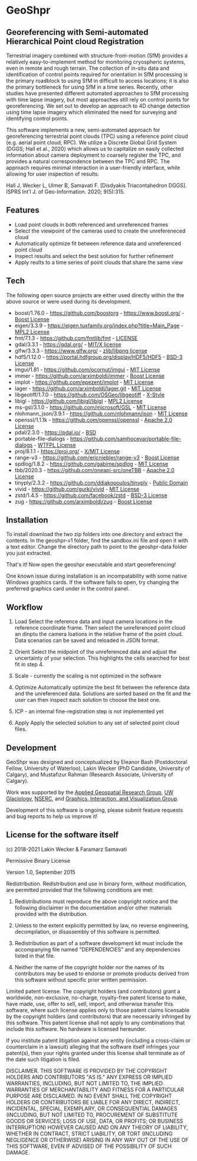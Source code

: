 # GeoShpr
## Georeferencing with Semi-automated Hierarchical Point cloud Registration

Terrestrial imagery combined with structure-from-motion (SfM) provides a relatively easy-to-implement method for monitoring cryospheric systems, even in remote and rough terrain. The collection of in-situ data and identification of control points required for orientation in SfM processing is the primary roadblock to using SfM in difficult to access locations; it is also the primary bottleneck for using SfM in a time series. Recently, other studies have presented different automated approaches to SfM processing with time lapse imagery, but most approaches still rely on control points for georeferencing. We set out to develop an approach to 4D change detection using time lapse imagery which eliminated the need for surveying and identifying control points.

This software implements a new, semi-automated approach for georeferencing terrestrial point clouds (TPC) using a reference point cloud (e.g. aerial point cloud; RPC). We utilize a Discrete Global Grid System (DGGS; Hall et al., 2020) which allows us to capitalize on easily collected information about camera deployment to coarsely register the TPC, and provides a natural correspondence between the TPC and RPC. The approach requires minimal interaction in a user-friendly interface, while allowing for user inspection of results.

Hall J, Wecker L, Ulmer B, Samavati F. [Disdyakis Triacontahedron DGGS]. ISPRS Int’l J. of Geo-Information. 2020; 9(5):315.

## Features

- Load point clouds in both referenced and unreferenced frames
- Select the viewpoint of the cameras used to create the unrefereneced cloud
- Automatically optimize fit between reference data and unreferenced point cloud
- Inspect results and select the best solution for further refinement
- Apply reults to a time series of point clouds that share the same view

## Tech

The following open source projects are either used directly within the the above source
or were used during its development.

- boost/1.76.0 - https://github.com/boostorg - https://www.boost.org/ - [Boost License](https://www.boost.org/users/license.html)
- eigen/3.3.9 - https://eigen.tuxfamily.org/index.php?title=Main_Page - [MPL2 License](https://eigen.tuxfamily.org/index.php?title=Main_Page#License)
- fmt/7.1.3 - https://github.com/fmtlib/fmt - [LICENSE](https://github.com/fmtlib/fmt/blob/master/LICENSE.rst)
- gdal/3.3.1 - https://gdal.org/ - [MIT/X license](https://gdal.org/license.html)
- glfw/3.3.3 - https://www.glfw.org/ - [zlib/libpng license](https://www.glfw.org/license.html)
- hdf5/1.12.0 - https://portal.hdfgroup.org/display/HDF5/HDF5 - [BSD-3 License](https://portal.hdfgroup.org/display/support/Licenses)
- imgui/1.81 - https://github.com/ocornut/imgui - [MIT License](https://github.com/ocornut/imgui/blob/master/LICENSE.txt)
- immer - https://github.com/arximboldi/immer - [Boost License](https://github.com/arximboldi/immer/blob/master/LICENSE)
- implot - https://github.com/epezent/implot - [MIT License](https://github.com/epezent/implot/blob/master/LICENSE)
- lager - https://github.com/arximboldi/lager.git - [MIT License](https://github.com/arximboldi/lager/blob/master/LICENSE)
- libgeotiff/1.7.0 - https://github.com/OSGeo/libgeotiff - [X-Style](https://github.com/OSGeo/libgeotiff/blob/master/libgeotiff/LICENSE)
- libigl - https://github.com/libigl/libigl - [MPL2 License](https://github.com/libigl/libigl/blob/main/LICENSE.MPL2)
- ms-gsl/3.1.0 - https://github.com/microsoft/GSL - [MIT License](https://github.com/microsoft/GSL/blob/main/LICENSE)
- nlohmann_json/3.9.1 - https://github.com/nlohmann/json - [MIT License](https://github.com/nlohmann/json/blob/develop/LICENSE.MIT)
- openssl/1.1.1k - https://github.com/openssl/openssl - [Apache 2.0 License](https://github.com/openssl/openssl/blob/master/LICENSE.txt)
- pdal/2.3.0 - https://pdal.io/ - [BSD](https://pdal.io/copyright.html)
- portable-file-dialogs - https://github.com/samhocevar/portable-file-dialogs - [WTFPL License](https://github.com/samhocevar/portable-file-dialogs/blob/master/COPYING)
- proj/8.1.1 - https://proj.org/ - [X/MIT License](https://proj.org/about.html#license)
- range-v3 - https://github.com/ericniebler/range-v3 - [Boost License](https://github.com/ericniebler/range-v3/blob/master/LICENSE.txt)
- spdlog/1.8.2 - https://github.com/gabime/spdlog - [MIT License](https://github.com/gabime/spdlog/blob/v1.x/LICENSE)
- tbb/2020.3 - https://github.com/oneapi-src/oneTBB - [Apache 2.0 License](https://github.com/oneapi-src/oneTBB/blob/master/LICENSE.txt)
- tinyply/2.3.2 - https://github.com/ddiakopoulos/tinyply - [Public Domain](https://github.com/ddiakopoulos/tinyply#license)
- vivid - https://github.com/gurki/vivid - [MIT License](https://github.com/gurki/vivid/blob/master/LICENSE.md)
- zstd/1.4.5 - https://github.com/facebook/zstd - [BSD-3 License](https://github.com/facebook/zstd/blob/dev/LICENSE)
- zug - https://github.com/arximboldi/zug - [Boost License](https://github.com/arximboldi/zug/blob/master/LICENSE)

## Installation

To install download the two zip folders into one directory and extract the contents. In the geoshpr-v1 folder, find the sandbox.ini file and open it with a text editor. Change the directory path to point to the geoshpr-data folder you just extracted.

That's it! Now open the geoshpr executable and start georeferencing!

One known issue during installation is an incompatability with some native Windows graphics cards. If the software fails to open, try changing the preferred graphics card under in the control panel.

## Workflow

1. Load
Select the reference data and input camera locations in the reference coordinate frame. Then select the unreferenced point cloud an dinptu the camera loations in the relative frame of the point cloud. Data scenarios can be saved and reloaded in JSON format.

2. Orient
Select the midpoint of the unreferenced data and adjust the uncertainty of your selection. This highlights the cells searched for best fit in step 4.

3. Scale - currently the scaling is not optimized in the software

4. Optimize
Automatically optimize the best fit between the reference data and the unreferenced data. Solutions are sorted based on the fit and the user can then inspect each solution to choose the best one.

5. ICP - an internal fine-registration step is not implemented yet

6. Apply
Apply the selected solution to any set of selected point cloud files.

## Development

GeoShpr was designed and conceptualized by Eleanor Bash (Postdoctoral Fellow, University of Waterloo), Lakin Wecker (PhD Candidate, University of Calgary), and Mustafizur Rahman (Research Associate, University of Calgary).

Work was supported by the [Applied Geospatial Research Group], [UW Glaciology], [NSERC], and [Graphics, Interaction, and Visualization Group].

Development of this software is ongoing, please submit feature requests and bug reports to help us improve it!

## License for the software itself
(c) 2018-2021 Lakin Wecker & Faramarz Samavati

Permissive Binary License

Version 1.0, September 2015

Redistribution.  Redistribution and use in binary form, without
modification, are permitted provided that the following conditions are
met:

1) Redistributions must reproduce the above copyright notice and the
   following disclaimer in the documentation and/or other materials
   provided with the distribution.

2) Unless to the extent explicitly permitted by law, no reverse
   engineering, decompilation, or disassembly of this software is
   permitted.

3) Redistribution as part of a software development kit must include the
   accompanying file named "DEPENDENCIES" and any dependencies listed in
   that file.

4) Neither the name of the copyright holder nor the names of its
   contributors may be used to endorse or promote products derived from
   this software without specific prior written permission. 

Limited patent license. The copyright holders (and contributors) grant a
worldwide, non-exclusive, no-charge, royalty-free patent license to
make, have made, use, offer to sell, sell, import, and otherwise
transfer this software, where such license applies only to those patent
claims licensable by the copyright holders (and contributors) that are
necessarily infringed by this software. This patent license shall not
apply to any combinations that include this software.  No hardware is
licensed hereunder.

If you institute patent litigation against any entity (including a
cross-claim or counterclaim in a lawsuit) alleging that the software
itself infringes your patent(s), then your rights granted under this
license shall terminate as of the date such litigation is filed.

DISCLAIMER. THIS SOFTWARE IS PROVIDED BY THE COPYRIGHT HOLDERS AND
CONTRIBUTORS "AS IS." ANY EXPRESS OR IMPLIED WARRANTIES, INCLUDING, BUT
NOT LIMITED TO, THE IMPLIED WARRANTIES OF MERCHANTABILITY AND FITNESS
FOR A PARTICULAR PURPOSE ARE DISCLAIMED. IN NO EVENT SHALL THE COPYRIGHT
HOLDERS OR CONTRIBUTORS BE LIABLE FOR ANY DIRECT, INDIRECT, INCIDENTAL,
SPECIAL, EXEMPLARY, OR CONSEQUENTIAL DAMAGES (INCLUDING, BUT NOT LIMITED
TO, PROCUREMENT OF SUBSTITUTE GOODS OR SERVICES; LOSS OF USE, DATA, OR
PROFITS; OR BUSINESS INTERRUPTION) HOWEVER CAUSED AND ON ANY THEORY OF
LIABILITY, WHETHER IN CONTRACT, STRICT LIABILITY, OR TORT (INCLUDING
NEGLIGENCE OR OTHERWISE) ARISING IN ANY WAY OUT OF THE USE OF THIS
SOFTWARE, EVEN IF ADVISED OF THE POSSIBILITY OF SUCH DAMAGE.

   [Applied Geospatial Research Group]: <https://www.appliedgrg.ca/>
   [UW Glaciology]: <https://uwglaciology.ca/>
   [NSERC]: <https://www.nserc-crsng.gc.ca/index_eng.asp>
   [Graphics, Interaction, and Visualization Group]: <https://giv.cpsc.ucalgary.ca/>
   [Disdyakis Triacontahedron]: <https://www.mdpi.com/2220-9964/9/5/315>
